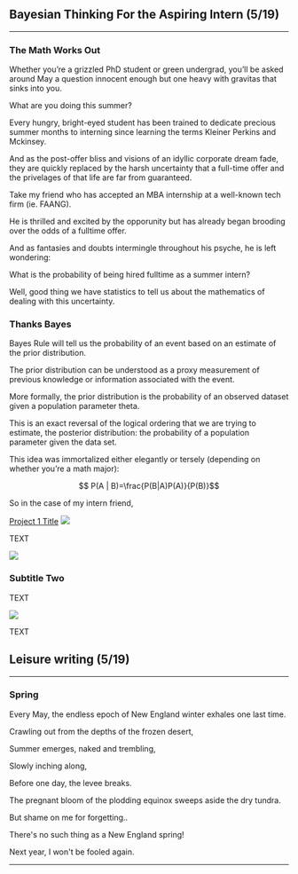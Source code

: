 ## Bayesian Thinking For the Aspiring Intern (5/19)

---

### The Math Works Out

Whether you’re a grizzled PhD student or green undergrad, you’ll be asked around May a question innocent enough but one heavy with gravitas that sinks into you.

What are you doing this summer?

Every hungry, bright-eyed student has been trained to dedicate precious summer months to interning since learning the terms Kleiner Perkins and Mckinsey. 

And as the post-offer bliss and visions of an idyllic corporate dream fade, they are quickly replaced by the harsh uncertainty that a full-time offer and the privelages of that life are far from guaranteed. 

Take my friend who has accepted an MBA internship at a well-known tech firm (ie. FAANG).

He is thrilled and excited by the opporunity but has already began brooding over the odds of a fulltime offer.

And as fantasies and doubts intermingle throughout his psyche, he is left wondering: 

What is the probability of being hired fulltime as a summer intern?

Well, good thing we have statistics to tell us about the mathematics of dealing with this uncertainty. 

### Thanks Bayes

Bayes Rule will tell us the probability of an event based on an estimate of the prior distribution. 

The prior distribution can be understood as a proxy measurement of previous knowledge or information associated with the event. 

More formally, the prior distribution is the probability of an observed dataset given a population parameter theta. 

This is an exact reversal of the logical ordering that we are trying to estimate, the posterior distribution: the probability of a population parameter given the data set.

This idea was immortalized either elegantly or tersely (depending on whether you’re a math major):

$$ P(A | B)=\frac{P(B|A)P(A)}{P(B)}$$

So in the case of my intern friend, 



[Project 1 Title](/sample_page)
<img src="images/dummy_thumbnail.jpg?raw=true"/>

TEXT

<img src="images/dummy_thumbnail.jpg?raw=true"/>

### Subtitle Two

TEXT

<img src="images/dummy_thumbnail.jpg?raw=true"/>

TEXT



## Leisure writing (5/19)

---

### Spring

Every May, the endless epoch of New England winter exhales one last time.

Crawling out from the depths of the frozen desert, 

Summer emerges, naked and trembling,

Slowly inching along,

Before one day, the levee breaks. 

The pregnant bloom of the plodding equinox sweeps aside the dry tundra.

But shame on me for forgetting..

There's no such thing as a New England spring!

Next year, I won't be fooled again.


---
<!-- Remove above link if you don't want to attibute -->
